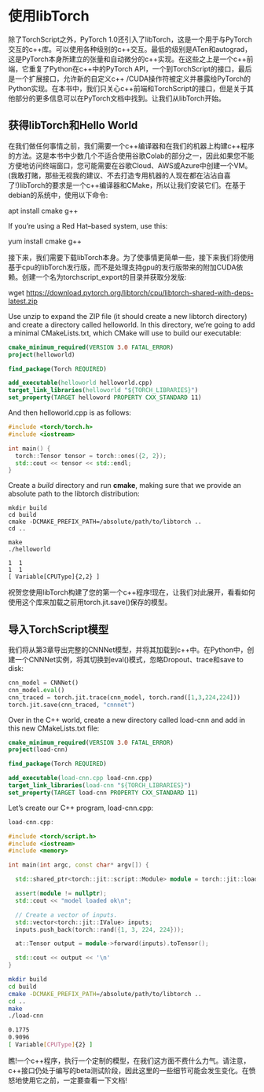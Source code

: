 

<!--
 * @version:
 * @Author:  StevenJokess https://github.com/StevenJokess
 * @Date: 2020-12-06 20:20:22
 * @LastEditors:  StevenJokess https://github.com/StevenJokess
 * @LastEditTime: 2020-12-06 21:49:47
 * @Description:
 * @TODO::
 * @Reference:
-->

# 使用libTorch

除了TorchScript之外，PyTorch 1.0还引入了libTorch，这是一个用于与PyTorch交互的c++库。可以使用各种级别的c++交互。最低的级别是ATen和autograd，这是PyTorch本身所建立的张量和自动微分的c++实现。在这些之上是一个c++前端，它重复了Python在c++中的PyTorch API，一个到TorchScript的接口，最后是一个扩展接口，允许新的自定义c++ /CUDA操作符被定义并暴露给PyTorch的Python实现。在本书中，我们只关心c++前端和TorchScript的接口，但是关于其他部分的更多信息可以在PyTorch文档中找到。让我们从libTorch开始。

## 获得libTorch和Hello World

在我们做任何事情之前，我们需要一个c++编译器和在我们的机器上构建c++程序的方法。这是本书中少数几个不适合使用谷歌Colab的部分之一，因此如果您不能方便地访问终端窗口，您可能需要在谷歌Cloud、AWS或Azure中创建一个VM。(我敢打赌，那些无视我的建议、不去打造专用机器的人现在都在沾沾自喜了!)libTorch的要求是一个c++编译器和CMake，所以让我们安装它们。在基于debian的系统中，使用以下命令:

apt install cmake g++

If you’re using a Red Hat–based system, use this:

yum install cmake g++

接下来，我们需要下载libTorch本身。为了使事情更简单一些，接下来我们将使用基于cpu的libTorch发行版，而不是处理支持gpu的发行版带来的附加CUDA依赖。创建一个名为torchscript_export的目录并获取分发版:

wget https://download.pytorch.org/libtorch/cpu/libtorch-shared-with-deps-latest.zip

Use unzip to expand the ZIP file (it should create a new libtorch directory) and create a directory called helloworld. In this directory, we’re going to add a minimal CMakeLists.txt, which CMake will use to build our executable:

```cmake
cmake_minimum_required(VERSION 3.0 FATAL_ERROR)
project(helloworld)

find_package(Torch REQUIRED)

add_executable(helloworld helloworld.cpp)
target_link_libraries(helloworld "${TORCH_LIBRARIES}")
set_property(TARGET helloword PROPERTY CXX_STANDARD 11)
```

And then helloworld.cpp is as follows:

```cpp
#include <torch/torch.h>
#include <iostream>

int main() {
  torch::Tensor tensor = torch::ones({2, 2});
  std::cout << tensor << std::endl;
}
```

Create a *build* directory and run **cmake**, making sure that we provide an absolute path to the libtorch distribution:

```
mkdir build
cd build
cmake -DCMAKE_PREFIX_PATH=/absolute/path/to/libtorch ..
cd ..
```

```
make
./helloworld

1  1
1  1
[ Variable[CPUType]{2,2} ]
```



祝贺您使用libTorch构建了您的第一个c++程序!现在，让我们对此展开，看看如何使用这个库来加载之前用torch.jit.save()保存的模型。


## 导入TorchScript模型

我们将从第3章导出完整的CNNNet模型，并将其加载到c++中。在Python中，创建一个CNNNet实例，将其切换到eval()模式，忽略Dropout、trace和save to disk:

```py
cnn_model = CNNNet()
cnn_model.eval()
cnn_traced = torch.jit.trace(cnn_model, torch.rand([1,3,224,224]))
torch.jit.save(cnn_traced, "cnnnet")
```


Over in the C++ world, create a new directory called load-cnn and add in this new CMakeLists.txt file:

```cmake
cmake_minimum_required(VERSION 3.0 FATAL_ERROR)
project(load-cnn)

find_package(Torch REQUIRED)

add_executable(load-cnn.cpp load-cnn.cpp)
target_link_libraries(load-cnn "${TORCH_LIBRARIES}")
set_property(TARGET load-cnn PROPERTY CXX_STANDARD 11)
```

Let’s create our C++ program, load-cnn.cpp:

```cpp
load-cnn.cpp:

#include <torch/script.h>
#include <iostream>
#include <memory>

int main(int argc, const char* argv[]) {

  std::shared_ptr<torch::jit::script::Module> module = torch::jit::load("cnnnet");

  assert(module != nullptr);
  std::cout << "model loaded ok\n";

  // Create a vector of inputs.
  std::vector<torch::jit::IValue> inputs;
  inputs.push_back(torch::rand({1, 3, 224, 224}));

  at::Tensor output = module->forward(inputs).toTensor();

  std::cout << output << '\n'
}
```



```sh
mkdir build
cd build
cmake -DCMAKE_PREFIX_PATH=/absolute/path/to/libtorch ..
cd ..
make
./load-cnn

0.1775
0.9096
[ Variable[CPUType]{2} ]
```


瞧!一个c++程序，执行一个定制的模型，在我们这方面不费什么力气。请注意，c++接口仍处于编写的beta测试阶段，因此这里的一些细节可能会发生变化。在愤怒地使用它之前，一定要查看一下文档!
